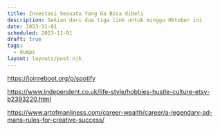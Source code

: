 ```yaml
---
title: Investasi Sesuatu Yang Ga Bisa dibeli
description: Sekian dari dua tiga link untuk minggu Oktober ini
date: 2023-11-01
scheduled: 2023-11-01
draft: true
tags:
  - dumps
layout: layouts/post.njk
---
```


https://joinreboot.org/p/spotify

https://www.independent.co.uk/life-style/hobbies-hustle-culture-etsy-b2393220.html

https://www.artofmanliness.com/career-wealth/career/a-legendary-ad-mans-rules-for-creative-success/




